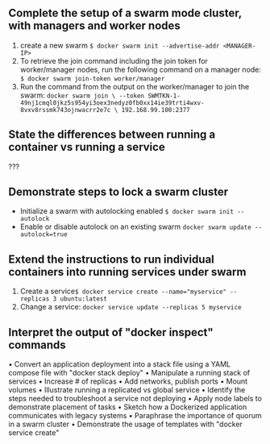 ##  Complete the setup of a swarm mode cluster, with managers and worker nodes

1. create a new swarm `$ docker swarm init --advertise-addr <MANAGER-IP>`
2. To retrieve the join command including the join token for worker/manager nodes, run the following command on a manager node: `$ docker swarm join-token worker/manager`
3. Run the command from the output on the worker/manager to join the swarm:
`docker swarm join \
  --token SWMTKN-1-49nj1cmql0jkz5s954yi3oex3nedyz0fb0xx14ie39trti4wxv-8vxv8rssmk743ojnwacrr2e7c \
  192.168.99.100:2377 `


##  State the differences between running a container vs running a service

???

## Demonstrate steps to lock a swarm cluster
- Initialize a swarm with autolocking enabled `$ docker swarm init --autolock`
-  Enable or disable autolock on an existing swarm `docker swarm update --autolock=true`



## Extend the instructions to run individual containers into running services under swarm
1. Create a service`$ docker service create --name="myservice" --replicas 3 ubuntu:latest`
2. Change a service: `docker service update --replicas 5 myservice`

## Interpret the output of "docker inspect" commands


• Convert an application deployment into a stack file using a YAML compose file with "docker stack deploy"
• Manipulate a running stack of services
• Increase # of replicas
• Add networks, publish ports
• Mount volumes
• Illustrate running a replicated vs global service
• Identify the steps needed to troubleshoot a service not deploying
• Apply node labels to demonstrate placement of tasks
• Sketch how a Dockerized application communicates with legacy systems
• Paraphrase the importance of quorum in a swarm cluster
• Demonstrate the usage of templates with "docker service create"
